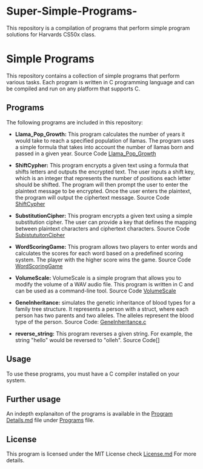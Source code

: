 # Super-Simple-Programs-
This repository is a compilation of programs that perform simple program solutions for Harvards CS50x class.

# Simple Programs

This repository contains a collection of simple programs that perform various tasks. Each program is written in C programming language and can be compiled and run on any platform that supports C.

## Programs

The following programs are included in this repository:

- **Llama_Pop_Growth:** This program calculates the number of years it would take to reach a specified population of llamas. The program uses a simple formula that takes into account the number of llamas born and passed in a given year. Source Code [Llama_Pop_Growth](https://github.com/Teseife/Super-Simple-Programs-/blob/main/Programs/Llama_Pop_Growth.c)

- **ShiftCypher:** This program encrypts a given text using a formula that shifts letters and outputs the encrypted text. The user inputs a shift key, which is an integer that represents the number of positions each letter should be shifted. The program will then prompt the user to enter the plaintext message to be encrypted. Once the user enters the plaintext, the program will output the ciphertext message. Source Code [ShiftCypher](https://github.com/Teseife/Super-Simple-Programs-/blob/main/Programs/ShiftCypher.c)

- **SubstitutionCipher:** This program encrypts a given text using a simple substitution cipher. The user can provide a key that defines the mapping between plaintext characters and ciphertext characters. Source Code [SubistutuitonCipher](https://github.com/Teseife/Super-Simple-Programs-/blob/main/Programs/SubstitutionCipher.c)

- **WordScoringGame:** This program allows two players to enter words and calculates the scores for each word based on a predefined scoring system. The player with the higher score wins the game. Source Code [WordScoringGame](https://github.com/Teseife/Super-Simple-Programs-/blob/main/Programs/WordScoringGame.c)

- **VolumeScale:** VolumeScale is a simple program that allows you to modify the volume of a WAV audio file. This program is written in C and can be used as a command-line tool. Source Code [VolumeScale](https://github.com/Teseife/Super-Simple-Programs-/blob/main/Programs/VolumeScale.c)

- **GeneInheritance:** simulates the genetic inheritance of blood types for a family tree structure. It represents a person with a struct, where each person has two parents and two alleles. The alleles represent the blood type of the person. Source Code: [GeneInheritance.c](https://github.com/Teseife/Super-Simple-Programs-/blob/main/Programs/GeneInhertiance.c)

- **reverse_string:** This program reverses a given string. For example, the string "hello" would be reversed to "olleh". Source Code[]

## Usage

To use these programs, you must have a C compiler installed on your system.

## Further usage

An indepth explanaiton of the programs is available in the [Program Details.md](https://github.com/Teseife/Super-Simple-Programs-/blob/main/Programs/Program%20Details.md) file under [Programs](https://github.com/Teseife/Super-Simple-Programs-/tree/main/Programs) file.

## License

This program is licensed under the MIT License check [License.md](https://github.com/Teseife/Super-Simple-Programs-/blob/main/LICENSE) For more details.
